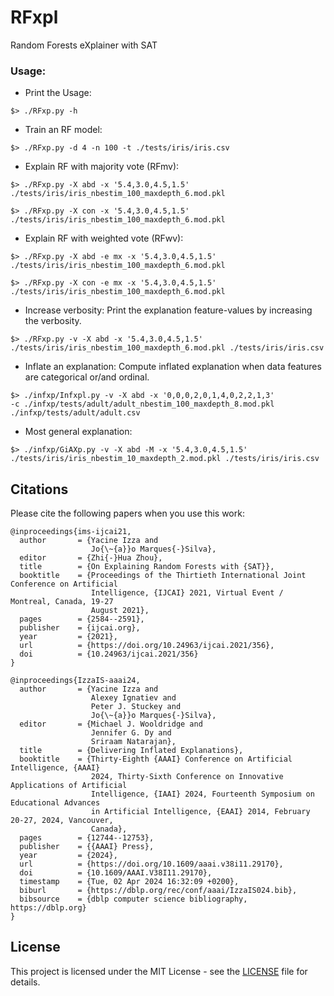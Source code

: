 # RFxpl
Random Forests eXplainer with SAT


### Usage:


* Print the Usage:

<code>$> ./RFxp.py -h </code>

* Train an RF model:

<code>$> ./RFxp.py -d 4 -n 100  -t  ./tests/iris/iris.csv </code>

* Explain RF with majority vote (RFmv):

<code>$> ./RFxp.py -X abd -x '5.4,3.0,4.5,1.5' ./tests/iris/iris_nbestim_100_maxdepth_6.mod.pkl </code>

<code>$> ./RFxp.py -X con -x '5.4,3.0,4.5,1.5' ./tests/iris/iris_nbestim_100_maxdepth_6.mod.pkl </code>


* Explain RF with weighted vote (RFwv):

<code>$> ./RFxp.py -X abd -e mx -x '5.4,3.0,4.5,1.5' ./tests/iris/iris_nbestim_100_maxdepth_6.mod.pkl </code>

<code>$> ./RFxp.py -X con -e mx -x '5.4,3.0,4.5,1.5' ./tests/iris/iris_nbestim_100_maxdepth_6.mod.pkl </code>


* Increase verbosity: 
Print the explanation feature-values by increasing the verbosity.

<code>$> ./RFxp.py -v -X abd -x '5.4,3.0,4.5,1.5' ./tests/iris/iris_nbestim_100_maxdepth_6.mod.pkl ./tests/iris/iris.csv </code>

* Inflate an explanation:
Compute inflated explanation when data features are categorical or/and ordinal.

<code>$> ./infxp/Infxpl.py -v  -X abd -x '0,0,0,2,0,1,4,0,2,2,1,3' -c ./infxp/tests/adult/adult_nbestim_100_maxdepth_8.mod.pkl ./infxp/tests/adult/adult.csv </code>


* Most general explanation:

<code>$> ./infxp/GiAXp.py -v -X abd -M  -x '5.4,3.0,4.5,1.5' ./tests/iris/iris_nbestim_10_maxdepth_2.mod.pkl   ./tests/iris/iris.csv
</code>


## Citations

Please cite the following papers when you use this work:

```
@inproceedings{ims-ijcai21,
  author       = {Yacine Izza and
                  Jo{\~{a}}o Marques{-}Silva},
  editor       = {Zhi{-}Hua Zhou},
  title        = {On Explaining Random Forests with {SAT}},
  booktitle    = {Proceedings of the Thirtieth International Joint Conference on Artificial
                  Intelligence, {IJCAI} 2021, Virtual Event / Montreal, Canada, 19-27
                  August 2021},
  pages        = {2584--2591},
  publisher    = {ijcai.org},
  year         = {2021},
  url          = {https://doi.org/10.24963/ijcai.2021/356},
  doi          = {10.24963/ijcai.2021/356}
}

@inproceedings{IzzaIS-aaai24,
  author       = {Yacine Izza and
                  Alexey Ignatiev and
                  Peter J. Stuckey and
                  Jo{\~{a}}o Marques{-}Silva},
  editor       = {Michael J. Wooldridge and
                  Jennifer G. Dy and
                  Sriraam Natarajan},
  title        = {Delivering Inflated Explanations},
  booktitle    = {Thirty-Eighth {AAAI} Conference on Artificial Intelligence, {AAAI}
                  2024, Thirty-Sixth Conference on Innovative Applications of Artificial
                  Intelligence, {IAAI} 2024, Fourteenth Symposium on Educational Advances
                  in Artificial Intelligence, {EAAI} 2014, February 20-27, 2024, Vancouver,
                  Canada},
  pages        = {12744--12753},
  publisher    = {{AAAI} Press},
  year         = {2024},
  url          = {https://doi.org/10.1609/aaai.v38i11.29170},
  doi          = {10.1609/AAAI.V38I11.29170},
  timestamp    = {Tue, 02 Apr 2024 16:32:09 +0200},
  biburl       = {https://dblp.org/rec/conf/aaai/IzzaIS024.bib},
  bibsource    = {dblp computer science bibliography, https://dblp.org}
}

```

## License

This project is licensed under the MIT License - see the [LICENSE](LICENSE) file for details.